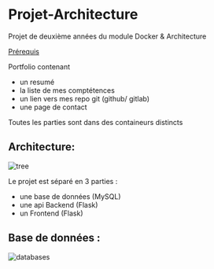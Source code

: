 # Projet-Architecture
Projet de deuxième années du module Docker &amp; Architecture

 
[Prérequis](https://github.com/gruelg/Projet-Architecture/blob/develop/prerequis.md)

Portfolio contenant  
* un resumé 
* la liste de mes comptétences
* un lien vers mes repo git (github/ gitlab) 
* une page de contact


Toutes les parties sont dans des containeurs distincts 

## Architecture:

![tree](https://user-images.githubusercontent.com/50297389/132940650-1a0f822c-8503-4fc2-b524-d0e1e108560b.PNG)

Le projet est séparé en 3 parties : 
* une base de données (MySQL)
* une api Backend (Flask)
* un Frontend (Flask)

## Base de données : 

![databases](https://user-images.githubusercontent.com/50297389/132940980-05e3b524-b525-4c1e-962c-59c0dfddc583.PNG)


